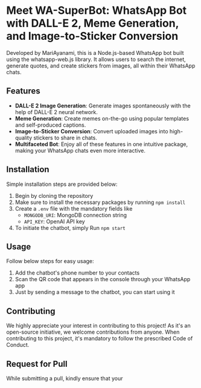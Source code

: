 # Meet WA-SuperBot: WhatsApp Bot with DALL-E 2, Meme Generation, and Image-to-Sticker Conversion

Developed by MariAyanami, this is a Node.js-based WhatsApp bot built using the whatsapp-web.js library. It allows users to search the internet, generate quotes, and create stickers from images, all within their WhatsApp chats.

## Features

- **DALL-E 2 Image Generation**: Generate images spontaneously with the help of DALL-E 2 neural network.
- **Meme Generation**: Create memes on-the-go using popular templates and self-produced captions.
- **Image-to-Sticker Conversion**: Convert uploaded images into high-quality stickers to share in chats.
- **Multifaceted Bot**: Enjoy all of these features in one intuitive package, making your WhatsApp chats even more interactive.

## Installation
Simple installation steps are provided below:

1. Begin by cloning the repository
2. Make sure to install the necessary packages by running `npm install`
3. Create a `.env` file with the mandatory fields like
   - `MONGODB_URI`: MongoDB connection string
   - `API_KEY`: OpenAI API key
4. To initiate the chatbot, simply Run `npm start`

## Usage
Follow below steps for easy usage:

1. Add the chatbot's phone number to your contacts
2. Scan the QR code that appears in the console through your WhatsApp app
3. Just by sending a message to the chatbot, you can start using it

## Contributing
We highly appreciate your interest in contributing to this project! As it's an open-source initiative, we welcome contributions from anyone. When contributing to this project, it's mandatory to follow the prescribed Code of Conduct.

## Request for Pull
While submitting a pull, kindly ensure that your